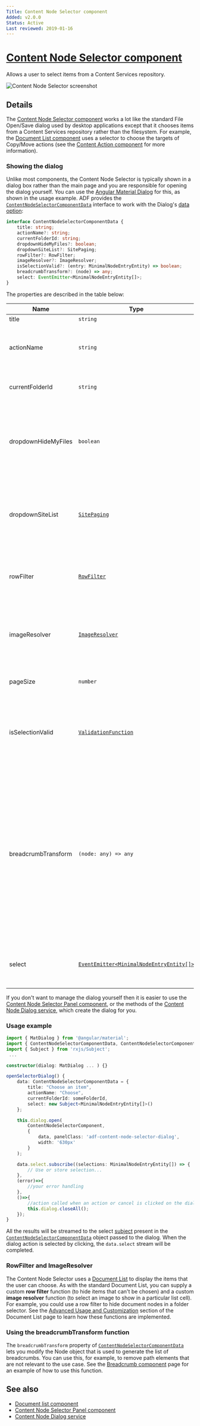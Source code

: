 ```yaml
---
Title: Content Node Selector component
Added: v2.0.0
Status: Active
Last reviewed: 2019-01-16
---
```


# [Content Node Selector component](../../lib/content-services/content-node-selector/content-node-selector.component.ts "Defined in content-node-selector.component.ts")

Allows a user to select items from a Content Services repository.

![Content Node Selector screenshot](../docassets/images/ContentNodeSelector.png)

## Details

The [Content Node Selector component](../content-services/content-node-selector.component.md) works a lot like the standard File Open/Save
dialog used by desktop applications except that it chooses items from a Content Services
repository rather than the filesystem. For example, the
[Document List component](document-list.component.md) uses a selector to choose the targets
of Copy/Move actions (see the [Content Action component](content-action.component.md) for
more information).

### Showing the dialog

Unlike most components, the Content Node Selector is typically shown in a dialog box
rather than the main page and you are responsible for opening the dialog yourself. You can use the
[Angular Material Dialog](https://material.angular.io/components/dialog/overview) for this,
as shown in the usage example. ADF provides the [`ContentNodeSelectorComponentData`](../../lib/content-services/content-node-selector/content-node-selector.component-data.interface.ts) interface
to work with the Dialog's
[data option](https://material.angular.io/components/dialog/overview#sharing-data-with-the-dialog-component-):

```ts
interface ContentNodeSelectorComponentData {
    title: string;
    actionName?: string;
    currentFolderId: string;
    dropdownHideMyFiles?: boolean;
    dropdownSiteList?: SitePaging;
    rowFilter?: RowFilter;
    imageResolver?: ImageResolver;
    isSelectionValid?: (entry: MinimalNodeEntryEntity) => boolean;
    breadcrumbTransform?: (node) => any;
    select: EventEmitter<MinimalNodeEntryEntity[]>;
}
```

The properties are described in the table below:

| Name | Type | Default value | Description |
| ---- | ---- | ------------- | ----------- |
| title | `string` | "" | Dialog title |
| actionName | `string` | "" | Text to appear on the dialog's main action button ("Move", "Copy", etc) |
| currentFolderId | `string` | `null` | Node ID of the folder currently listed. |
| dropdownHideMyFiles | `boolean` | `false` | Hide the "My Files" option added to the site list by default. See the [Sites Dropdown component](sites-dropdown.component.md) for more information. |
| dropdownSiteList | [`SitePaging`](https://github.com/Alfresco/alfresco-js-api/blob/master/src/alfresco-core-rest-api/docs/SitePaging.md) | `null` | Custom site for site dropdown same as siteList. See the [Sites Dropdown component](sites-dropdown.component.md) for more information. |
| rowFilter | [`RowFilter`](../../lib/content-services/document-list/data/row-filter.model.ts) | `null` | Custom row filter function. See the [Document List component](document-list.component.md#custom-row-filter) for more information. |
| imageResolver | [`ImageResolver`](../../lib/content-services/document-list/data/image-resolver.model.ts) | `null` | Custom image resolver function. See the [Document List component](document-list.component.md#custom-row-filter) for more information. |
| pageSize | `number` |  | Number of items shown per page in the list. |
| isSelectionValid | [`ValidationFunction`](../../lib/content-services/content-node-selector/content-node-selector-panel.component.ts) | `defaultValidation` | Function used to decide if the selected node has permission to be selected. Default value is a function that always returns true. |
| breadcrumbTransform | `(node: any) => any` |  | Transformation to be performed on the chosen/folder node before building the breadcrumb UI. Can be useful when custom formatting is needed for the breadcrumb. You can change the path elements from the node that are used to build the breadcrumb using this function. |
| select | [`EventEmitter<MinimalNodeEntryEntity[]>`](../content-services/document-library.model.md) |  | Event emitted with the current node selection when the dialog closes |

If you don't want to manage the dialog yourself then it is easier to use the
[Content Node Selector Panel component](content-node-selector-panel.component.md), or the
methods of the [Content Node Dialog service](content-node-dialog.service.md), which create
the dialog for you.

### Usage example

```ts
import { MatDialog } from '@angular/material';
import { ContentNodeSelectorComponentData, ContentNodeSelectorComponent} from '@adf/content-services'
import { Subject } from 'rxjs/Subject';
 ...

constructor(dialog: MatDialog ... ) {}

openSelectorDialog() {
    data: ContentNodeSelectorComponentData = {
        title: "Choose an item",
        actionName: "Choose",
        currentFolderId: someFolderId,
        select: new Subject<MinimalNodeEntryEntity[]>()
    };

    this.dialog.open(
        ContentNodeSelectorComponent,
        {
            data, panelClass: 'adf-content-node-selector-dialog',
            width: '630px'
        }
    );

    data.select.subscribe((selections: MinimalNodeEntryEntity[]) => {
        // Use or store selection...
    }, 
    (error)=>{
        //your error handling
    }, 
    ()=>{
        //action called when an action or cancel is clicked on the dialog
        this.dialog.closeAll();
    });
}
```

All the results will be streamed to the select [subject](http://reactivex.io/rxjs/manual/overview.html#subject) present in the [`ContentNodeSelectorComponentData`](../../lib/content-services/content-node-selector/content-node-selector.component-data.interface.ts) object passed to the dialog.
When the dialog action is selected by clicking, the `data.select` stream will be completed.

### RowFilter and ImageResolver

The Content Node Selector uses a [Document List](document-list.component.md) to display the
items that the user can choose. As with the standard Document List, you can supply a custom
**row filter** function (to hide items that can't be chosen) and a custom **image resolver**
function (to select an image to show in a particular list cell). For example, you could use
a row filter to hide document nodes in a folder selector. See the
[Advanced Usage and Customization](document-list.component.md#advanced-usage-and-customization)
section of the Document List page to learn how these functions are implemented.

### Using the breadcrumbTransform function

The `breadcrumbTransform` property of [`ContentNodeSelectorComponentData`](../../lib/content-services/content-node-selector/content-node-selector.component-data.interface.ts) lets you modify
the Node object that is used to generate the
list of breadcrumbs. You can use this, for example, to remove path elements that are not
relevant to the use case. See the [Breadcrumb component](breadcrumb.component.md) page for an
example of how to use this function.

## See also

-   [Document list component](document-list.component.md)
-   [Content Node Selector Panel component](content-node-selector-panel.component.md)
-   [Content Node Dialog service](content-node-dialog.service.md)
